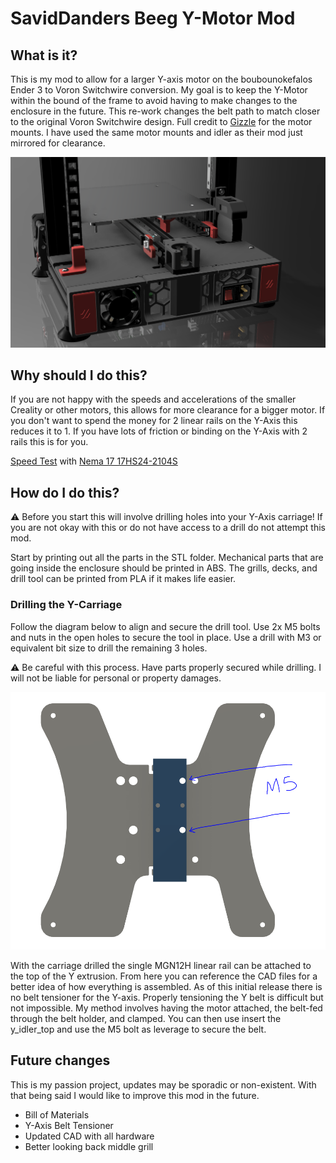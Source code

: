 # SavidDanders Beeg Y-Motor Mod
## What is it?

This is my mod to allow for a larger Y-axis motor on the boubounokefalos Ender 3 to Voron Switchwire conversion. My goal is to keep the Y-Motor within the bound of the frame to avoid having to make changes to the enclosure in the future. This re-work changes the belt path to match closer to the original Voron Switchwire design. Full credit to [Gizzle](https://github.com/VoronDesign/VoronUsers/tree/master/printer_mods/Gizzle/ender-3_(pro)_switchwire) for the motor mounts. I have used the same motor mounts and idler as their mod just mirrored for clearance.

![Beeg Y-Motor Mod](https://github.com/SavidDanders/SavidDanders-Ender-Switchwire/blob/main/Images/y_motor.PNG?raw=true)

## Why should I do this?

If you are not happy with the speeds and accelerations of the smaller Creality or other motors, this allows for more clearance for a bigger motor. If you don't want to spend the money for 2 linear rails on the Y-Axis this reduces it to 1. If you have lots of friction or binding on the Y-Axis with 2 rails this is for you.

[Speed Test](https://discord.com/channels/460117602945990666/947303252372906014/973366943748866120) with [Nema 17 17HS24-2104S](https://www.omc-stepperonline.com/nema-17-bipolar-1-8deg-65ncm-92oz-in-2-1a-3-36v-42x42x60mm-4-wires-17hs24-2104s)

## How do I do this?

⚠️ Before you start this will involve drilling holes into your Y-Axis carriage! If you are not okay with this or do not have access to a drill do not attempt this mod.

Start by printing out all the parts in the STL folder. Mechanical parts that are going inside the enclosure should be printed in ABS. The grills, decks, and drill tool can be printed from PLA if it makes life easier.

### Drilling the Y-Carriage
Follow the diagram below to align and secure the drill tool. Use 2x M5 bolts and nuts in the open holes to secure the tool in place. Use a drill with M3 or equivalent bit size to drill the remaining 3 holes.

⚠️ Be careful with this process. Have parts properly secured while drilling. I will not be liable for personal or property damages.

![Alignment tool diagram](https://github.com/SavidDanders/SavidDanders-Ender-Switchwire/blob/main/Images/alignment.PNG?raw=true)

With the carriage drilled the single MGN12H linear rail can be attached to the top of the Y extrusion. From here you can reference the CAD files for a better idea of how everything is assembled. As of this initial release there is no belt tensioner for the Y-axis. Properly tensioning the Y belt is difficult but not impossible. My method involves having the motor attached, the belt-fed through the belt holder, and clamped. You can then use insert the y_idler_top and use the M5 bolt as leverage to secure the belt. 

## Future changes

This is my passion project, updates may be sporadic or non-existent. With that being said I would like to improve this mod in the future.
* Bill of Materials
* Y-Axis Belt Tensioner
* Updated CAD with all hardware
* Better looking back middle grill
